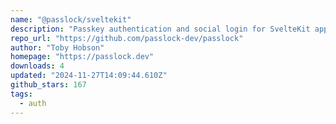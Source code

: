 ```yaml
---
name: "@passlock/sveltekit"
description: "Passkey authentication and social login for SvelteKit apps"
repo_url: "https://github.com/passlock-dev/passlock"
author: "Toby Hobson"
homepage: "https://passlock.dev"
downloads: 4
updated: "2024-11-27T14:09:44.610Z"
github_stars: 167
tags: 
  - auth
---
```

